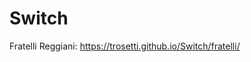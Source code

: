# Switch
 
Fratelli Reggiani: <a href="https://trosetti.github.io/Switch/fratelli/">https://trosetti.github.io/Switch/fratelli/</a>